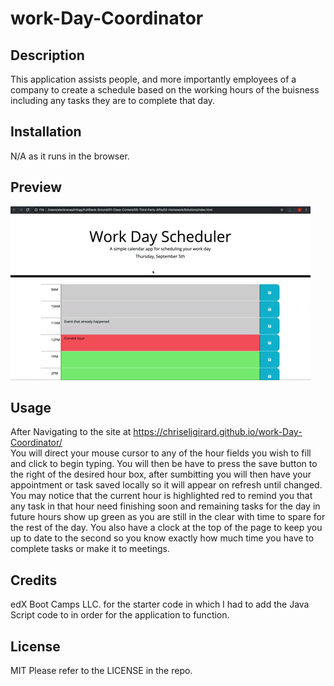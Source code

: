 # work-Day-Coordinator

## Description

This application assists people, and more importantly employees of a company to create a schedule based on the working hours of the buisness including any tasks they are to complete that day.

## Installation

N/A as it runs in the browser.

## Preview

![The Work Day Coordinator's Scheduler allows users to plan there workday out and set deadlines with colorful highlights to keep users on task and motivated.](./Assets\Images\05-third-party-apis-homework-demo.gif)

## Usage

After Navigating to the site at 
https://chriseligirard.github.io/work-Day-Coordinator/   
You will direct your mouse cursor to any of the hour fields you wish to fill and click to begin typing. You will then be have to press the save button to the right of the desired hour box, after sumbitting you will then have your appointment or task saved locally so it will appear on refresh until changed. You may notice that the current hour is highlighted red to remind you that any task in that hour need finishing soon and remaining tasks for the day in future hours show up green as you are still in the clear with time to spare for the rest of the day. You also have a clock at the top of the page to keep you up to date to the second so you know exactly how much time you have to complete tasks or make it to meetings.

## Credits

edX Boot Camps LLC. for the starter code in which I had to add the Java Script code to in order for the application to function.

## License

MIT
Please refer to the LICENSE in the repo.
